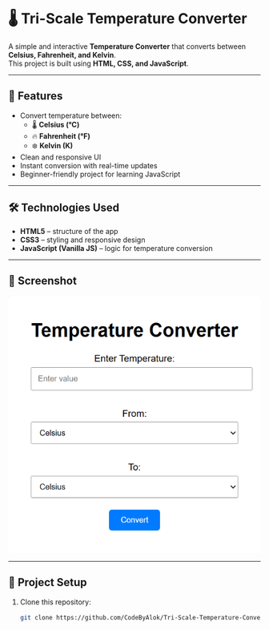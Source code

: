 # 🌡️ Tri-Scale Temperature Converter  

A simple and interactive **Temperature Converter** that converts between **Celsius, Fahrenheit, and Kelvin**.  
This project is built using **HTML, CSS, and JavaScript**.  

---

## 🚀 Features
- Convert temperature between:
  - 🌡️ **Celsius (°C)**
  - 🔥 **Fahrenheit (°F)**
  - ❄️ **Kelvin (K)**
- Clean and responsive UI  
- Instant conversion with real-time updates  
- Beginner-friendly project for learning JavaScript  

---

## 🛠️ Technologies Used
- **HTML5** – structure of the app  
- **CSS3** – styling and responsive design  
- **JavaScript (Vanilla JS)** – logic for temperature conversion  

---

## 📸 Screenshot
  

![Temperature Converter Screenshot](screenshot.png)  

---

## 📂 Project Setup
1. Clone this repository:
   ```bash
   git clone https://github.com/CodeByAlok/Tri-Scale-Temperature-Converter.git
